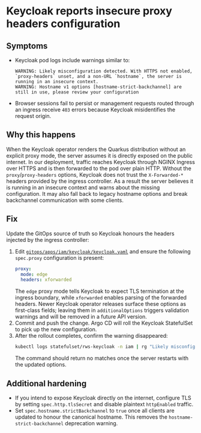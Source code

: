 # Keycloak reports insecure proxy headers configuration

## Symptoms

* Keycloak pod logs include warnings similar to:
  ```
  WARNING: Likely misconfiguration detected. With HTTPS not enabled, `proxy-headers` unset, and a non-URL `hostname`, the server is running in an insecure context.
  WARNING: Hostname v1 options [hostname-strict-backchannel] are still in use, please review your configuration
  ```
* Browser sessions fail to persist or management requests routed through an ingress receive `403` errors because Keycloak misidentifies the request origin.

## Why this happens

When the Keycloak operator renders the Quarkus distribution without an explicit proxy mode, the server assumes it is directly exposed on the public internet. In our deployment, traffic reaches Keycloak through NGINX Ingress over HTTPS and is then forwarded to the pod over plain HTTP. Without the `proxy`/`proxy-headers` options, Keycloak does not trust the `X-Forwarded-*` headers provided by the ingress controller. As a result the server believes it is running in an insecure context and warns about the missing configuration. It may also fall back to legacy hostname options and break backchannel communication with some clients.

## Fix

Update the GitOps source of truth so Keycloak honours the headers injected by the ingress controller:

1. Edit [`gitops/apps/iam/keycloak/keycloak.yaml`](../../gitops/apps/iam/keycloak/keycloak.yaml) and ensure the following `spec.proxy` configuration is present:
   ```yaml
   proxy:
     mode: edge
     headers: xforwarded
   ```
   The `edge` proxy mode tells Keycloak to expect TLS termination at the ingress boundary, while `xforwarded` enables parsing of the forwarded headers. Newer Keycloak operator releases surface these options as first-class fields; leaving them in `additionalOptions` triggers validation warnings and will be removed in a future API version.
2. Commit and push the change. Argo CD will roll the Keycloak StatefulSet to pick up the new configuration.
3. After the rollout completes, confirm the warning disappeared:
   ```bash
   kubectl logs statefulset/rws-keycloak -n iam | rg "Likely misconfiguration"
   ```
   The command should return no matches once the server restarts with the updated options.

## Additional hardening

* If you intend to expose Keycloak directly on the internet, configure TLS by setting `spec.http.tlsSecret` and disable plaintext `httpEnabled` traffic.
* Set `spec.hostname.strictBackchannel` to `true` once all clients are updated to honour the canonical hostname. This removes the `hostname-strict-backchannel` deprecation warning.
